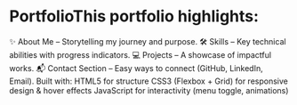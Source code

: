 # PortfolioThis portfolio highlights:
✨ About Me – Storytelling my journey and purpose.
🛠️ Skills – Key technical abilities with progress indicators.
💻 Projects – A showcase of impactful works.
📬 Contact Section – Easy ways to connect (GitHub, LinkedIn, Email).
Built with:
HTML5 for structure
CSS3 (Flexbox + Grid) for responsive design & hover effects
JavaScript for interactivity (menu toggle, animations)
